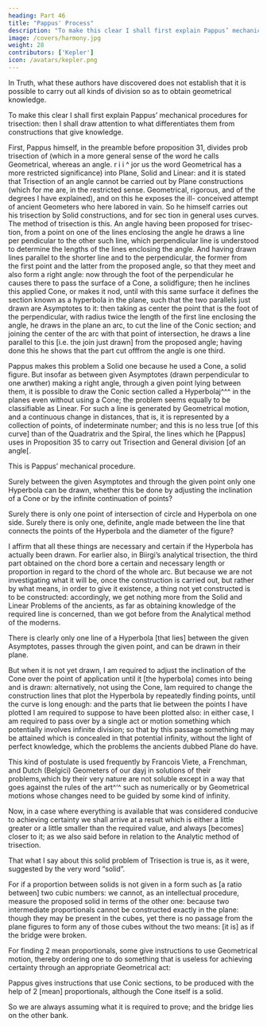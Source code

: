 ```yaml
---
heading: Part 46
title: "Pappus' Process"
description: "To make this clear I shall first explain Pappus’ mechanical procedures for trisection: then I shall draw attention to what differentiates them from constructions that give knowledge"
image: /covers/harmony.jpg
weight: 28
contributors: ['Kepler']
icon: /avatars/kepler.png
---
```




In Truth, what these authors have discovered does not establish that it is possible to carry out all kinds of division so as to obtain geometrical knowledge.

To make this clear I shall first explain Pappus’ mechanical procedures for trisection: then I shall draw attention to what differentiates them from constructions that give knowledge.

First, Pappus himself, in the preamble before proposition 31, divides prob 
trisection of
(which in a more general sense of the word he calls Geometrical, whereas
an angle.
r
i
i ^
jor us the word Geometrical has a more restricted significance) into Plane, Solid
and Linear: and it is stated that Trisection of an angle cannot be carried out
by Plane constructions (which for me are, in the restricted sense. Geometrical,
rigorous, and of the degrees I have explained), and on this he exposes the ill-
conceived attempt of ancient Geometers who here labored in vain.
So he himself carries out his trisection by Solid constructions, and for sec­
tion in general uses curves.
The method of trisection is this. An angle having been proposed for trisec­
tion, from a point on one of the lines enclosing the angle he draws a line per­
pendicular to the other such line, which perpendicular line is understood to
determine the lengths of the lines enclosing the angle. And having drawn lines
parallel to the shorter line and to the perpendicular, the former from the first
point and the latter from the proposed angle, so that they meet and also form
a right angle: now through the foot of the perpendicular he causes there to pass
the surface of a Cone, a solidfigure; then he inclines this applied Cone, or makes
it nod, until with this same surface it defines the section known as a hyperbola
in the plane, such that the two parallels just drawn are Asymptotes to it: then
taking as center the point that is the foot of the perpendicular, with radius twice
the length of the first line enclosing the angle, he draws in the plane an arc,
to cut the line of the Conic section; and joining the center of the arc with that
point of intersection, he draws a line parallel to this [i.e. the join just drawn]
from the proposed angle; having done this he shows that the part cut offfrom
the angle is one third.

Pappus makes this problem a Solid one because he used a Cone, a solid
figure. But insofar as between given Asymptotes (drawn perpendicular to one
arwther) making a right angle, through a given point lying between them, it
is possible to draw the Conic section called a Hyperbolaj^^^ in the planes even
without using a Cone; the problem seems equally to be classifiable as Linear.
For such a line is generated by Geometrical motion, and a continuous change
in distances, that is, it is represented by a collection of points, of indeterminate
number; and this is no less true [of this curve] than of the Quadratrix and
the Spiral, the lines which he [Pappus] uses in Proposition 35 to carry out Trisection and General division [of an angle[. 

This is Pappus’ mechanical procedure.

Surely between the given Asymptotes and through the given point only one Hyperbola can be drawn, whether this be done by adjusting the inclination of a Cone or by the infinite continuation of points? 

Surely there is only one point of intersection of circle and Hyperbola on one side. Surely there is only one, definite, angle made between the line that connects the points of the Hyperbola and the diameter of the figure?

I affirm that all these things are necessary and certain if the Hyperbola has actually been drawn. For earlier also, in Biirgi’s analytical trisection, the third part obtained on the chord bore a certain and necessary length or proportion in regard to the chord of the whole arc. But because we are not investigating what it will be, once the construction is carried out, but rather by what means, in order to give it existence, a thing not yet constructed is to be constructed: accordingly, we get nothing more from the Solid and Linear Problems of the ancients, as far as obtaining knowledge of the required line is concerned, than we got before from the Analytical method of the moderns. 

There is clearly only one line of a Hyperbola [that lies] between the given Asymptotes, passes through the given point, and can be drawn in their plane.

But when it is not yet drawn, I am required to adjust the inclination of the Cone over the point of application until it [the hyperbola] comes into being and is drawn: alternatively, not using the Cone, lam required to change the construction lines that plot the Hyperbola by repeatedly finding points, until the curve is long enough: and the parts that lie between the points I have plotted I am required to suppose to have been plotted also: in either case, I am required to pass over by a single act or motion something which potentially involves infinite division; so that by this passage something may be attained which is concealed in that potential infinity, without the light of perfect knowledge, which the problems the ancients dubbed Plane do have.

This kind of postulate is used frequently by Francois Viete, a Frenchman, and Dutch (Belgici) Geometers of our dayj in solutions of their problems,which by their very nature are not soluble except in a way that goes against the rules of the art^‘^ such as numerically or by Geometrical motions whose changes need to be guided by some kind of infinity.

Now, in a case where everything is available that was considered conducive to achieving certainty we shall arrive at a result which is either a little greater or a little smaller than the required value, and always [becomes] closer to it; as we also said before in relation to the Analytic method of trisection.

That what I say about this solid problem of Trisection is true is, as it were, suggested by the very word “solid”.

For if a proportion between solids is not given in a form such as [a ratio between] two cubic numbers: we cannot, as an intellectual procedure, measure the proposed solid in terms of the other one: because two intermediate proportionals cannot be constructed exactly in the plane: though they may be present in the cubes, yet there is no passage from the plane
figures to form any of those cubes without the two means: [it is] as if the bridge were broken.

For finding 2 mean proportionals, some give instructions to use Geometrical motion, thereby ordering one to do something that is useless for achieving certainty through an appropriate Geometrical act: 

Pappus gives instructions that use Conic sections, to be produced with the help of 2 [mean] proportionals, although the Cone itself is a solid. 

So we are always assuming what it is required to prove; and the bridge lies on the other bank.

